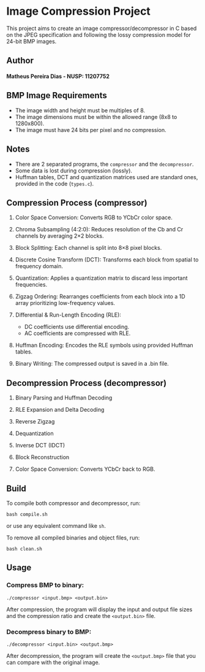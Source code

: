 # Image Compression Project

This project aims to create an image compressor/decompressor in C based on the JPEG specification and following the lossy compression model for 24-bit BMP images.

## Author

#### Matheus Pereira Dias - NUSP: 11207752

## BMP Image Requirements

* The image width and height must be multiples of 8.
* The image dimensions must be within the allowed range (8x8 to 1280x800).
* The image must have 24 bits per pixel and no compression.

## Notes

* There are 2 separated programs, the `compressor` and the `decompressor`.
* Some data is lost during compression (lossly).
* Huffman tables, DCT and quantization matrices used are standard ones, provided in the code (`types.c`).

## Compression Process (compressor)

1. Color Space Conversion: Converts RGB to YCbCr color space.

2. Chroma Subsampling (4:2:0): Reduces resolution of the Cb and Cr channels by averaging 2×2 blocks.

3. Block Splitting: Each channel is split into 8×8 pixel blocks.

4. Discrete Cosine Transform (DCT): Transforms each block from spatial to frequency domain.

5. Quantization: Applies a quantization matrix to discard less important frequencies.

6. Zigzag Ordering: Rearranges coefficients from each block into a 1D array prioritizing low-frequency values.

7. Differential & Run-Length Encoding (RLE):
    - DC coefficients use differential encoding.
    - AC coefficients are compressed with RLE.

8. Huffman Encoding: Encodes the RLE symbols using provided Huffman tables.

9. Binary Writing: The compressed output is saved in a .bin file.

## Decompression Process (decompressor)

1. Binary Parsing and Huffman Decoding

2. RLE Expansion and Delta Decoding

3. Reverse Zigzag

4. Dequantization

5. Inverse DCT (IDCT)

6. Block Reconstruction

7. Color Space Conversion: Converts YCbCr back to RGB.

## Build

To compile both compressor and decompressor, run:

```
bash compile.sh
```

or use any equivalent command like `sh`.

To remove all compiled binaries and object files, run:

```
bash clean.sh
```

## Usage

### Compress BMP to binary:

```
./compressor <input.bmp> <output.bin>
```

After compression, the program will display the input and output file sizes and the compression ratio and create the `<output.bin>` file.

### Decompress binary to BMP:

```
./decompressor <input.bin> <output.bmp>
```

After decompression, the program will create the `<output.bmp>` file that you can compare with the original image.